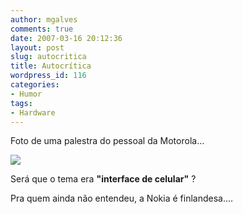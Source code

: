 ```yaml
---
author: mgalves
comments: true
date: 2007-03-16 20:12:36
layout: post
slug: autocritica
title: Autocrítica
wordpress_id: 116
categories:
- Humor
tags:
- Hardware
---
```


Foto de uma palestra do pessoal da Motorola...

![]({{BASE_PATH}}/images/2007-03-16-autocritica/SneakPictureOfAslidePresentedAtMotorola.JPG)

Será que o tema era **"interface de celular"** ?

Pra quem ainda não entendeu, a Nokia é finlandesa....
